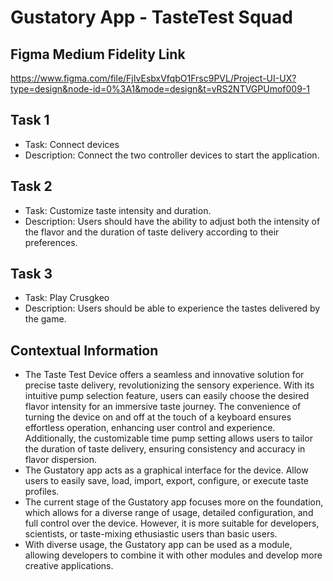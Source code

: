 # Gustatory App - TasteTest Squad
## Figma Medium Fidelity Link
https://www.figma.com/file/FjIvEsbxVfqbO1Frsc9PVL/Project-UI-UX?type=design&node-id=0%3A1&mode=design&t=vRS2NTVGPUmof009-1

## Task 1
- Task: Connect devices
- Description: Connect the two controller devices to start the application.

## Task 2
- Task: Customize taste intensity and duration.
- Description: Users should have the ability to adjust both the intensity of the flavor and the duration of taste delivery according to their preferences.

## Task 3
- Task: Play Crusgkeo
- Description: Users should be able to experience the tastes delivered by the game.

## Contextual Information
- The Taste Test Device offers a seamless and innovative solution for precise taste delivery, revolutionizing the sensory experience. With its intuitive pump selection feature, users can easily choose the desired flavor intensity for an immersive taste journey. The convenience of turning the device on and off at the touch of a keyboard ensures effortless operation, enhancing user control and experience. Additionally, the customizable time pump setting allows users to tailor the duration of taste delivery, ensuring consistency and accuracy in flavor dispersion.
- The Gustatory app acts as a graphical interface for the device. Allow users to easily save, load, import, export, configure, or execute taste profiles.
- The current stage of the Gustatory app focuses more on the foundation, which allows for a diverse range of usage, detailed configuration, and full control over the device. However, it is more suitable for developers, scientists, or taste-mixing ethusiastic users than basic users.
- With diverse usage, the Gustatory app can be used as a module, allowing developers to combine it with other modules and develop more creative applications.
